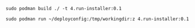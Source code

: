 

`sudo podman build ./ -t 4.run-installer:0.1`

`sudo podman run ~/deployconfig:/tmp/workingdir:z 4.run-installer:0.1`
